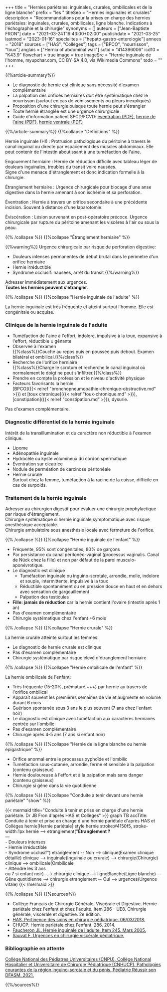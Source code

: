+++
title = "Hernies pariétales: inguinales, crurales, ombilicales et de la ligne blanche"
prefix = "les "
titleSeo = "Hernies inguinales et crurales"
description = "Recommandations pour la prises en charge des hernies pariétales: inguinales, crurales, ombilicales, ligne blanche. Indications à l'échographie et la chirurgie"
synonyms = []
auteurs = ["Jean-Baptiste FRON"]
date = "2021-03-24T19:43:00+02:00"
publishdate = "2021-03-25"
lastmod = "2023-01-16"
specialites = ["hepato-gastro-enterologie"]
annees = "2018"
sources = ["HAS", "Collèges"]
tags = ["BPCO", "nourrisson", "toux"]
anglais = ["Hernia of abdominal wall"]
sctid = "414396006"
icd10 = "K43.9"
flowchart = true
image = true
imageSrc = "Hernie inguinale de l'homme, myupchar.com, CC BY-SA 4.0, via Wikimedia Commons"
todo = ""
+++

{{%article-summary%}}

- Le diagnostic de hernie est clinique sans nécessité d'examen complémentaire
- La palpation des orifices herniaires doit être systématique chez le nourrisson (surtout en cas de vomissements ou pleurs inexpliqués)
- Proposition d'une chirurgie puisque toute hernie peut s'étrangler
- Toute hernie étranglée est une urgence chirurgicale
- Guide d'information patient SFCD/FCVD: [éventration (PDF)](https://www.fcvd.fr/wp-content/uploads/2022/01/FICHE-D_INFORMATION-PATIENT-EVENTRATIONS.pdf), [hernie de l'aine (PDF)](https://www.fcvd.fr/wp-content/uploads/2022/01/FICHE-D_INFORMATION-PATIENT-EVENTRATIONS.pdf), [hernie ventrale (PDF)](https://www.fcvd.fr/wp-content/uploads/2022/01/FICHE-D_INFORMATION-PATIENT-HERNIES-VENTRALES.pdf)

{{%/article-summary%}}
{{%collapse "Définitions" %}}

Hernie inguinale (HI)
: Protrusion pathologique du péritoine à travers le canal inguinal ou directe par espacement des muscles abdominaux. Elle peut contenir de l'intestin aboutissant à une tuméfaction de l'aine.

Engouement herniaire
: Hernie de réduction difficile avec tableau léger de douleurs inguinales, troubles du transit voire nausées.  
Signe d'une menace d'étranglement et donc indication formelle à la chirurgie.

Étranglement herniaire
: Urgence chirurgicale pour blocage d'une anse digestive dans la hernie amenant à son ischémie et sa perforation.

Éventration
: Hernie à travers un orifice secondaire à une précédente incision. Souvent à distance d'une laparotomie.

Éviscération
: Lésion survenant en post-opératoire précoce. Urgence chirurgicale par rupture du péritoine amenant les viscères à l'air ou sous la peau.

{{% /collapse %}}
{{%collapse "Étranglement herniaire" %}}

{{%warning%}}
Urgence chirurgicale par risque de perforation digestive:

- Douleurs intenses permanentes de début brutal dans le périmètre d'un orifice herniaire
- Hernie irréductible
- Syndrome occlusif: nausées, arrêt du transit
{{%/warning%}}

Adresser immédiatement aux urgences.  
**Toutes les hernies peuvent s'étrangler**.

{{% /collapse %}}
{{%collapse "Hernie inguinale de l'adulte" %}}

La hernie inguinale est très fréquente et atteint surtout l'homme. Elle est congénitale ou acquise.

### Clinique de la hernie inguinale de l'adulte

- Tuméfaction de l'aine à l'effort, indolore, impulsive à la toux, expansive à l'effort, réductible ± gênante
- Observée à l'examen  
  {{%class%}}Couché au repos puis en poussée puis debout. Examen bilatéral et ombilical.{{%/class%}}
- Recherche de l'orifice herniaire  
  {{%class%}}Charge le scrotum et recherche le canal inguinal où normalement le doigt ne peut s'infiltrer.{{%/class%}}
- Prendre en compte la profession et le niveau d'activité physique
- Facteurs favorisants la hernie  
  [BPCO]({{< relref "bronchopneumopathie-chronique-obstructive.md" >}}) et [toux chronique]({{< relref "toux-chronique.md" >}}), [constipation]({{< relref "constipation.md" >}}), dysurie.

Pas d'examen complémentaire.

### Diagnostic différentiel de la hernie inguinale

Intérêt de la transillumination et du caractère non réductible à l'examen clinique.

- Lipome
- Adénopathie inguinale
- Hydrocèle ou kyste volumineux du cordon spermatique
- Éventration sur cicatrice
- Nodule de perméation de carcinose péritonéale
- Hernie crurale  
  Surtout chez la femme, tuméfaction à la racine de la cuisse, difficile en cas de surpoids.

### Traitement de la hernie inguinale

Adresser au chirurgien digestif pour évaluer une chirurgie prophylactique par risque d'étranglement.  
Chirurgie systématique si hernie inguinale symptomatique avec risque anesthésique acceptable.  
Chirurgie ambulatoire sous anesthésie locale avec fermeture de l'orifice.

{{% /collapse %}}
{{%collapse "Hernie inguinale de l'enfant" %}}

- Fréquente, 95% sont congénitales, 80% de garçons
- Par persistance du canal péritonéo-vaginal (processus vaginalis. Canal de Nück chez la fille) et non par défaut de la paroi musculo-aponévrotique.
- Le diagnostic est clinique
  - Tuméfaction inguinale ou inguino-scrotale, arrondie, molle, indolore et souple, intermittente, impulsive à la toux
  - Réductible spontanément ou en pression douce en haut et en dehors avec sensation de gargouillement
  - Palpation des testicules
- **Fille: jamais de réduction** car la hernie contient l'ovaire (intestin après 1 an)
- Pas d'examen complémentaire
- Chirurgie systématique chez l'enfant +6 mois

{{% /collapse %}}
{{%collapse "Hernie crurale" %}}

La hernie crurale atteinte surtout les femmes:

- Le diagnostic de hernie crurale est clinique
- Pas d'examen complémentaire
- Chirurgie systématique par risque élevé d'étranglement herniaire

{{% /collapse %}}
{{%collapse "Hernie ombilicale de l'enfant" %}}

La hernie ombilicale de l'enfant:

- Très fréquente (15-20%, prématuré +++) par hernie au travers de l'orifice ombilical
- Apparaît souvent les premières semaines de vie et augmente en volume durant 6 mois
- Guérison spontanée sous 3 ans le plus souvent (7 ans chez l'enfant noir)
- Le diagnostic est clinique avec tuméfaction aux caractères herniaires centrée sur l'ombilic
- Pas d'examen complémentaire
- Chirurgie après 4-5 ans (7 ans si enfant noir)

{{% /collapse %}}
{{%collapse "Hernie de la ligne blanche ou hernie épigastrique" %}}

- Orifice anormal entre le processus xyphoïde et l'ombilic
- Tuméfaction sous-cutanée, arrondie, ferme et sensible à la palpation (contenu graisseux)
- Hernie douloureuse à l'effort et à la palpation mais sans danger (contenu graisseux)
- Chirurgie si gêne dans la vie quotidienne

{{% /collapse %}}
{{%collapse "Conduite à tenir devant une hernie pariétale" "show" %}}

{{< mermaid title="Conduite à tenir et prise en charge d'une hernie pariétale. Dr JB Fron d'après HAS et Collèges" >}}
graph TB
accTitle: Conduite à tenir et prise en charge d'une hernie pariétale d'après HAS et Collèges
  hernie[Hernie pariétale]
  style hernie stroke:#4150f5, stroke-width:1px
    hernie --> etranglement("<b>Étranglement ?</b><br>—<br>- Douleurs intenses<br>- Hernie irréductible<br>- Syndrome occlusif")
      etranglement -- Non --> clinique(Examen clinique détaillé)
        clinique --> inguinale(Inguinale ou crurale) --> chirurgie(Chirurgie)
        clinique --> ombilicale(Ombilicale<br>- Attendre les 3 ans<br>ou 7 si enfant noir) -.-> chirurgie
        clinique --> ligneBlanche(Ligne blanche) -- Gêne quotidienne --> chirurgie
      etranglement -- Oui --> urgences(Urgence vitale)
{{< /mermaid >}}

{{% /collapse %}}
{{%sources%}}

- Collège Français de Chirurgie Générale, Viscérale et Digestive. Hernie pariétale chez l'enfant et chez l'adulte. Item 286 - UE8. Chirurgie générale, viscérale et digestive. 2e édition.
- [HAS. Pertinence des soins en chirurgie pédiatrique. 06/03/2018.](https://www.has-sante.fr/jcms/c_2831488/fr/pertinence-des-soins-en-chirurgie-pediatrique)
- CHUCP. Hernie pariétale chez l'enfant. 286. 2014.
- [Faucheron JL. Hernie inguinale de l'adulte. Item 245. Mars 2005.](https://doczz.fr/doc/2579938/hernie-inguinale-de-l-adulte--245a-)
- [Sauvat F. Urgences en chirurgie viscérale pédiatrique.](https://urgences-serveur.fr/IMG/pdf/Urg_chir_pediatriques.pdf)

### Bibliographie en attente

[Collège National des Pédiatres Universitaires (CNPU), Collège National Hospitalier et Universitaire de Chirurgie Pédiatrique (CNHUCP). Pathologies courantes de la région inguino-scrotale et du pénis. Pédiatrie Réussir son DFASM. 2021.](https://www.pedia-univ.fr/deuxieme-cycle/referentiel/gastroenterologie-nutrition-chirurgie-abdominopelvienne/pathologies)

{{%/sources%}}
